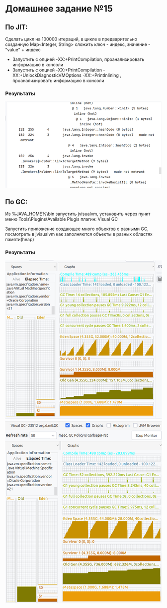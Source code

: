 # Домашнее задание №15
## По JIT:
Сделать цикл на 100000 итераций, в цикле в предварительно созданную Map<Integer, String> сложить ключ - индекс, значение - "value" + индекс
- Запустить с опцией -XX:+PrintCompilation, проанализировать информацию в консоли
- Запустить с опцией -XX:+PrintCompilation -XX:+UnlockDiagnosticVMOptions -XX:+PrintInlining , проанализировать информацию в консоли
### Результаты
![img.png](img.png)

## По GC:
Из %JAVA_HOME%\bin запустить jvisualvm, установить через пункт меню Tools\Plugins\Available Plugis плагин: Visual GC
  
Запустить приложение создающее много объектов с разными GC, посмотреть в jvisualvm как заполняются объекты в разных областях памяти(heap)
### Результаты

![img_0.png](img_0.png)
![img_1.png](img_1.png)